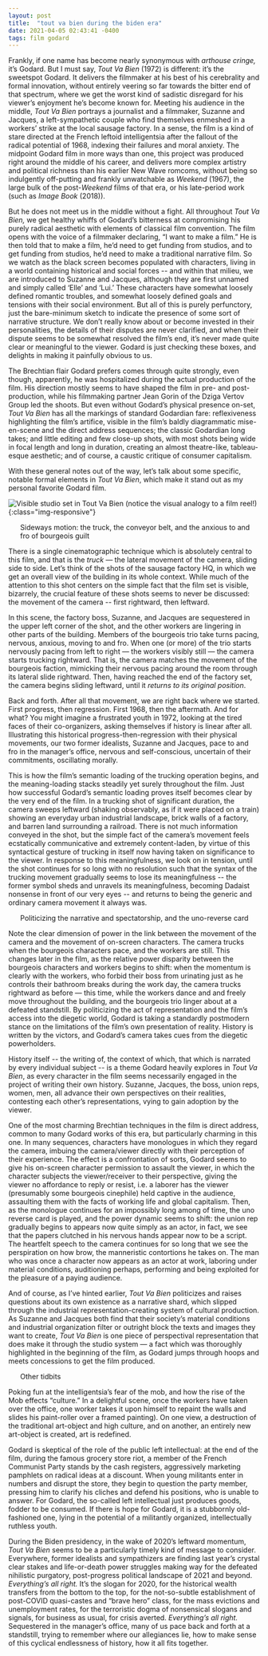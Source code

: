```yaml
--- 
layout: post 
title:  "tout va bien during the biden era" 
date: 2021-04-05 02:43:41 -0400 
tags: film godard
---
```


<!-- wp:paragraph -->
<p>Frankly, if one name has become nearly synonymous with <em>arthouse cringe, </em>it’s Godard. But I must say, <em>Tout Va Bien</em> (1972) is different: it’s the sweetspot Godard. It delivers the filmmaker at his best of his cerebrality and formal innovation, without entirely veering so far towards the bitter end of that spectrum, where we get the worst kind of sadistic disregard for his viewer’s enjoyment he’s become known for. Meeting his audience in the middle, <em>Tout Va Bien</em> portrays a journalist and a filmmaker, Suzanne and Jacques, a left-sympathetic couple who find themselves enmeshed in a workers’ strike at the local sausage factory. In a sense, the film is a kind of stare directed at the French leftoid intelligentsia after the fallout of the radical potential of 1968, indexing their failures and moral anxiety. The midpoint Godard film in more ways than one, this project was produced right around the middle of his career, and delivers more complex artistry and political richness than his earlier New Wave romcoms, without being so indulgently off-putting and frankly unwatchable as <em>Weekend</em> (1967), the large bulk of the post-<em>Weekend</em> films of that era, or his late-period work (such as <em>Image Book </em>(2018)).&nbsp;</p>
<!-- /wp:paragraph -->

<!-- wp:paragraph -->
<p>But he does not meet us in the middle without a fight. All throughout <em>Tout Va Bien, </em>we<em> </em>get healthy whiffs of Godard’s bitterness at compromising his purely radical aesthetic with elements of classical film convention. The film opens with the voice of a filmmaker declaring, “I want to make a film.” He is then told that to make a film, he’d need to get funding from studios, and to get funding from studios, he’d need to make a traditional narrative film. So we watch as the black screen becomes populated with characters, living in a world containing historical and social forces -- and within that milieu, we are introduced to Suzanne and Jacques, although they are first unnamed and simply called ‘Elle’ and ‘Lui.’ These characters have somewhat loosely defined romantic troubles, and somewhat loosely defined goals and tensions with their social environment. But all of this is purely perfunctory, just the bare-minimum sketch to indicate the presence of some sort of narrative structure. We don’t really know about or become invested in their personalities, the details of their disputes are never clarified, and when their dispute seems to be somewhat resolved the film’s end, it’s never made quite clear or meaningful to the viewer. Godard is just checking these boxes, and delights in making it painfully obvious to us.</p>
<!-- /wp:paragraph -->

<!-- wp:paragraph -->
<p>The Brechtian flair Godard prefers comes through quite strongly, even though, apparently, he was hospitalized during the actual production of the film. His direction mostly seems to have shaped the film in pre- and post-production, while his filmmaking partner Jean Gorin of the Dziga Vertov Group led the shoots. But even without Godard’s physical presence on-set, <em>Tout Va Bien</em> has all the markings of standard Godardian fare: reflexiveness highlighting the film’s artifice, visible in the film’s baldly diagrammatic mise-en-scene and the direct address sequences; the classic Godardian long takes; and little editing and few close-up shots, with most shots being wide in focal length and long in duration, creating an almost theatre-like, tableau-esque aesthetic; and of course, a caustic critique of consumer capitalism.&nbsp;&nbsp;</p>
<!-- /wp:paragraph -->

<!-- wp:paragraph -->
<p>With these general notes out of the way, let’s talk about some specific, notable formal elements in <em>Tout Va Bien</em>, which make it stand out as my personal favorite Godard film.&nbsp;</p>
<!-- /wp:paragraph -->

![Visible studio set in Tout Va Bien (notice the visual analogy to a film reel!)
](/assets/toutvabien.jpeg){:class="img-responsive"}

<ul>Sideways motion: the truck, the conveyor belt, and the anxious to and fro of bourgeois guilt</ul>

<!-- wp:paragraph -->
<p>There is a single cinematographic technique which is absolutely central to this film, and that is the <em>truck</em> — the lateral movement of the camera, sliding side to side. Let’s think of the shots of the sausage factory HQ, in which we get an overall view of the building in its whole context. While much of the attention to this shot centers on the simple fact that the film set is visible, bizarrely, the crucial feature of these shots seems to never be discussed: the movement of the camera -- first rightward, then leftward.&nbsp;</p>
<!-- /wp:paragraph -->

<!-- wp:paragraph -->
<p>In this scene, the factory boss, Suzanne, and Jacques are sequestered in the upper left corner of the shot, and the other workers are lingering in other parts of the building. Members of the bourgeois trio take turns pacing, nervous, anxious, moving to and fro. When one (or more) of the trio starts nervously pacing from left to right — the workers visibly still — the camera starts trucking rightward. That is, the camera matches the movement of the bourgeois faction, mimicking their nervous pacing around the room through its lateral slide rightward. Then, having reached the end of the factory set, the camera begins sliding leftward, until it <em>returns to its original position</em>.&nbsp;</p>
<!-- /wp:paragraph -->

<!-- wp:paragraph -->
<p>Back and forth. After all that movement, we are right back where we started. First progress, then regression. First 1968, then the aftermath. And for what? You might imagine a frustrated youth in 1972, looking at the tired faces of their co-organizers, asking themselves if history is linear after all. Illustrating this historical progress-then-regression with their physical movements, our two former idealists, Suzanne and Jacques, pace to and fro in the manager’s office, nervous and self-conscious, uncertain of their commitments, oscillating morally.</p>
<!-- /wp:paragraph -->

<!-- wp:paragraph -->
<p>This is how the film’s semantic loading of the trucking operation begins, and the meaning-loading stacks steadily yet surely throughout the film. Just how successful Godard’s semantic loading proves itself becomes clear by the very end of the film. In a trucking shot of significant duration, the camera sweeps leftward (shaking observably, as if it were placed on a train) showing an everyday urban industrial landscape, brick walls of a factory, and barren land surrounding a railroad. There is not much information conveyed in the shot, but the simple fact of the camera’s movement feels ecstatically communicative and extremely content-laden, by virtue of this syntactical gesture of trucking in itself now having taken on significance to the viewer. In response to this meaningfulness, we look on in tension, until the shot continues for so long with no resolution such that the syntax of the trucking movement gradually seems to lose its meaningfulness -- the former symbol sheds and unravels its meaningfulness, becoming Dadaist nonsense in front of our very eyes -- and returns to being the generic and ordinary camera movement it always was.</p>
<!-- /wp:paragraph -->

<ul>Politicizing the narrative and spectatorship, and the uno-reverse card</ul>

<!-- wp:paragraph -->
<p>Note the clear dimension of power in the link between the movement of the camera and the movement of on-screen characters. The camera trucks when the bourgeois characters pace, and the workers are still. This changes later in the film, as the relative power disparity between the bourgeois characters and workers begins to shift: when the momentum is clearly with the workers, who forbid their boss from urinating just as he controls their bathroom breaks during the work day, the camera trucks rightward as before — this time, while the workers dance and and freely move throughout the building, and the bourgeois trio linger about at a defeated standstill. By politicizing the act of representation and the film’s access into the diegetic world, Godard is taking a standardly postmodern stance on the limitations of the film’s own presentation of reality. History is written by the victors, and Godard’s camera takes cues from the diegetic powerholders.</p>
<!-- /wp:paragraph -->

<!-- wp:paragraph -->
<p>History itself -- the writing of, the context of which, that which is narrated by every individual subject -- is a theme Godard heavily explores in <em>Tout Va Bien</em>, as every character in the film seems necessarily engaged in the project of writing their own history. Suzanne, Jacques, the boss, union reps, women, men, all advance their own perspectives on their realities, contesting each other’s representations, vying to gain adoption by the viewer.&nbsp;</p>
<!-- /wp:paragraph -->

<!-- wp:paragraph -->
<p>One of the most charming Brechtian techniques in the film is direct address, common to many Godard works of this era, but particularly charming in this one. In many sequences, characters have monologues in which they regard the camera, imbuing the camera/viewer directly with their perception of their experience. The effect is a confrontation of sorts, Godard seems to give his on-screen character permission to assault the viewer, in which the character subjects the viewer/receiver to their perspective, giving the viewer no affordance to reply or resist, i.e. a laborer has the viewer (presumably some bourgeois cinephile) held captive in the audience, assaulting them with the facts of working life and global capitalism. Then, as the monologue continues for an impossibly long among of time, the uno reverse card is played, and the power dynamic seems to shift: the union rep gradually begins to appears now quite simply as an actor, in fact, we see that the papers clutched in his nervous hands appear now to be a script. The heartfelt speech to the camera continues for so long that we see the perspiration on how brow, the manneristic contortions he takes on. The man who was once a character now appears as an actor at work, laboring under material conditions, auditioning perhaps, performing and being exploited for the pleasure of a paying audience.</p>
<!-- /wp:paragraph -->

<!-- wp:paragraph -->
<p>And of course, as I’ve hinted earlier, <em>Tout Va Bien</em> politicizes and raises questions about its own existence as a narrative shard, which slipped through the industrial representation-creating system of cultural production. As Suzanne and Jacques both find that their society’s material conditions and industrial organization filter or outright block the texts and images they want to create, <em>Tout Va Bien</em> is one piece of perspectival representation that does make it through the studio system — a fact which was thoroughly highlighted in the beginning of the film, as Godard jumps through hoops and meets concessions to get the film produced.&nbsp;</p>
<!-- /wp:paragraph -->

<ul>Other tidbits</ul>

<!-- wp:paragraph -->
<p>Poking fun at the intelligentsia’s fear of the mob, and how the rise of the Mob effects “culture.” In a delightful scene, once the workers have taken over the office, one worker takes it upon himself to repaint the walls and slides his paint-roller over a framed painting). On one view, a destruction of the traditional art-object and high culture, and on another, an entirely new art-object is created, art is redefined.</p>
<!-- /wp:paragraph -->

<!-- wp:paragraph -->
<p>Godard is skeptical of the role of the public left intellectual: at the end of the film, during the famous grocery store riot, a member of the French Communist Party stands by the cash registers, aggressively marketing pamphlets on radical ideas at a discount. When young militants enter in numbers and disrupt the store, they begin to question the party member, pressing him to clarify his cliches and defend his positions, who is unable to answer. For Godard, the so-called left intellectual just produces goods, fodder to be consumed. If there is hope for Godard, it is a stubbornly old-fashioned one, lying in the potential of a militantly organized, intellectually ruthless youth.&nbsp;</p>
<!-- /wp:paragraph -->

<!-- wp:paragraph -->
<p>During the Biden presidency, in the wake of 2020’s leftward momentum, <em>Tout Va Bien</em> seems to be a particularly timely kind of message to consider. Everywhere, former idealists and sympathizers are finding last year’s crystal clear stakes and life-or-death power struggles making way for the defeated nihilistic purgatory, post-progress political landscape of 2021 and beyond. <em>Everything’s all right. </em>It’s the slogan for 2020, for the historical wealth transfers from the bottom to the top, for the not-so-subtle establishment of post-COVID quasi-castes and “brave hero” class, for the mass evictions and unemployment rates, for the terroristic dogma of nonsensical slogans and signals, for business as usual, for crisis averted. <em>Everything’s all right. </em>Sequestered in the manager’s office, many of us pace back and forth at a standstill, trying to remember where our allegiances lie, how to make sense of this cyclical endlessness of history, how it all fits together.</p>
<!-- /wp:paragraph -->
